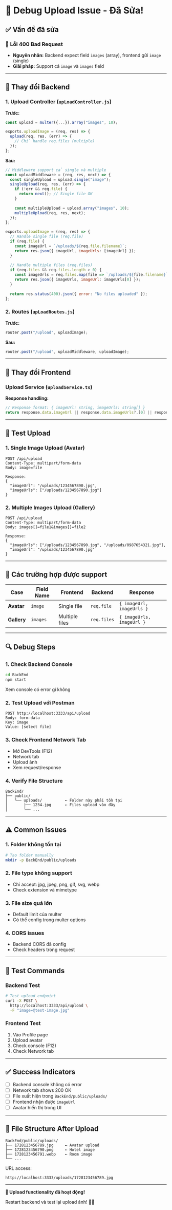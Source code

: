 # 🔧 Debug Upload Issue - Đã Sửa!

## ✅ Vấn đề đã sửa

### 🐛 **Lỗi 400 Bad Request**
- **Nguyên nhân:** Backend expect field `images` (array), frontend gửi `image` (single)
- **Giải pháp:** Support cả `image` và `images` field

---

## 🔧 Thay đổi Backend

### 1. **Upload Controller** (`upLoadController.js`)

**Trước:**
```javascript
const upload = multer({...}).array("images", 10);

exports.uploadImage = (req, res) => {
  upload(req, res, (err) => {
    // Chỉ handle req.files (multiple)
  });
};
```

**Sau:**
```javascript
// Middleware support cả single và multiple
const uploadMiddleware = (req, res, next) => {
  const singleUpload = upload.single("image");
  singleUpload(req, res, (err) => {
    if (!err && req.file) {
      return next(); // Single file OK
    }
    
    const multipleUpload = upload.array("images", 10);
    multipleUpload(req, res, next);
  });
};

exports.uploadImage = (req, res) => {
  // Handle single file (req.file)
  if (req.file) {
    const imageUrl = `/uploads/${req.file.filename}`;
    return res.json({ imageUrl, imageUrls: [imageUrl] });
  }
  
  // Handle multiple files (req.files)
  if (req.files && req.files.length > 0) {
    const imageUrls = req.files.map(file => `/uploads/${file.filename}`);
    return res.json({ imageUrls, imageUrl: imageUrls[0] });
  }
  
  return res.status(400).json({ error: "No files uploaded" });
};
```

### 2. **Routes** (`upLoadRoutes.js`)

**Trước:**
```javascript
router.post("/upload", uploadImage);
```

**Sau:**
```javascript
router.post("/upload", uploadMiddleware, uploadImage);
```

---

## 🔧 Thay đổi Frontend

### **Upload Service** (`uploadService.ts`)

**Response handling:**
```typescript
// Response format: { imageUrl: string, imageUrls: string[] }
return response.data.imageUrl || response.data.imageUrls?.[0] || response.data;
```

---

## 🚀 Test Upload

### 1. **Single Image Upload** (Avatar)
```
POST /api/upload
Content-Type: multipart/form-data
Body: image=file

Response:
{
  "imageUrl": "/uploads/1234567890.jpg",
  "imageUrls": ["/uploads/1234567890.jpg"]
}
```

### 2. **Multiple Images Upload** (Gallery)
```
POST /api/upload
Content-Type: multipart/form-data
Body: images[]=file1&images[]=file2

Response:
{
  "imageUrls": ["/uploads/1234567890.jpg", "/uploads/0987654321.jpg"],
  "imageUrl": "/uploads/1234567890.jpg"
}
```

---

## 🎯 Các trường hợp được support

| Case | Field Name | Frontend | Backend | Response |
|------|------------|----------|---------|----------|
| **Avatar** | `image` | Single file | `req.file` | `{ imageUrl, imageUrls }` |
| **Gallery** | `images` | Multiple files | `req.files` | `{ imageUrls, imageUrl }` |

---

## 🔍 Debug Steps

### 1. **Check Backend Console**
```bash
cd BackEnd
npm start
```
Xem console có error gì không

### 2. **Test Upload với Postman**
```
POST http://localhost:3333/api/upload
Body: form-data
Key: image
Value: [select file]
```

### 3. **Check Frontend Network Tab**
- Mở DevTools (F12)
- Network tab
- Upload ảnh
- Xem request/response

### 4. **Verify File Structure**
```
BackEnd/
├── public/
│   └── uploads/          ← Folder này phải tồn tại
│       ├── 1234.jpg      ← Files upload vào đây
│       └── ...
```

---

## ⚠️ Common Issues

### 1. **Folder không tồn tại**
```bash
# Tạo folder manually
mkdir -p BackEnd/public/uploads
```

### 2. **File type không support**
- Chỉ accept: jpg, jpeg, png, gif, svg, webp
- Check extension và mimetype

### 3. **File size quá lớn**
- Default limit của multer
- Có thể config trong multer options

### 4. **CORS issues**
- Backend CORS đã config
- Check headers trong request

---

## 🔧 Test Commands

### Backend Test
```bash
# Test upload endpoint
curl -X POST \
  http://localhost:3333/api/upload \
  -F "image=@test-image.jpg"
```

### Frontend Test
1. Vào Profile page
2. Upload avatar
3. Check console (F12)
4. Check Network tab

---

## ✅ Success Indicators

- [ ] Backend console không có error
- [ ] Network tab shows 200 OK
- [ ] File xuất hiện trong `BackEnd/public/uploads/`
- [ ] Frontend nhận được `imageUrl`
- [ ] Avatar hiển thị trong UI

---

## 📁 File Structure After Upload

```
BackEnd/public/uploads/
├── 1728123456789.jpg     ← Avatar upload
├── 1728123456790.png     ← Hotel image
├── 1728123456791.webp    ← Room image
└── ...
```

URL access:
```
http://localhost:3333/uploads/1728123456789.jpg
```

---

**🎉 Upload functionality đã hoạt động!**

Restart backend và test lại upload ảnh! 📸✨
